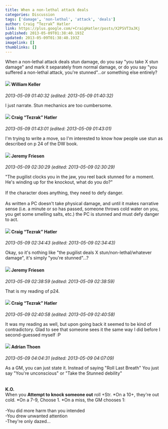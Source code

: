 ```yaml
---
title: When a non-lethal attack deals
categories: Discussion
tags: ['damage', 'non-lethal', 'attack', 'deals']
author: Craig “Tezrak” Hatler
link: https://plus.google.com/+CraigHatler/posts/X2PSVT3aJKj
published: 2013-05-09T01:38:40.193Z
updated: 2013-05-09T01:38:40.193Z
imagelink: []
thumblinks: []
---
```


When a non-lethal attack deals stun damage, do you say &quot;you take X stun damage&quot; and mark it separately from normal damage, or do you say &quot;you suffered a non-lethal attack, you&#39;re stunned&quot;...or something else entirely?
<div id='comment z12pdn0ial2pddk5n04cffc5jpzdvzm40ts0k'>
  <h4><img src='{{site.baseurl}}//images/avatars/102218898152935327949_photo.jpg'> William Keller</h4>
      <p><cite>2013-05-09 01:40:32 (edited: 2013-05-09 01:40:32)</cite></p>
        <p>I just narrate. Stun mechanics are too cumbersome.</p>
</div>
        

<div id='comment z12pdn0ial2pddk5n04cffc5jpzdvzm40ts0k'>
  <h4><img src='{{site.baseurl}}//images/avatars/117531240065733623677_photo.jpg'> Craig “Tezrak” Hatler</h4>
      <p><cite>2013-05-09 01:43:01 (edited: 2013-05-09 01:43:01)</cite></p>
        <p>I&#39;m trying to write a move, so I&#39;m interested to know how people use stun as described on p 24 of the DW book.</p>
</div>
        

<div id='comment z12pdn0ial2pddk5n04cffc5jpzdvzm40ts0k'>
  <h4><img src='{{site.baseurl}}//images/avatars/112258979021033246325_photo.jpg'> Jeremy Friesen</h4>
      <p><cite>2013-05-09 02:30:29 (edited: 2013-05-09 02:30:29)</cite></p>
        <p>&quot;The pugilist clocks you in the jaw, you reel back stunned for a moment. He&#39;s winding up for the knockout, what do you do?&quot;<br /><br />If the character does anything, they need to defy danger.<br /><br />As written a PC doesn&#39;t take physical damage, and until it makes narrative sense (i.e. a minute or so has passed, someone throws cold water on you, you get some smelling salts, etc.) the PC is stunned and must defy danger to act.</p>
</div>
        

<div id='comment z12pdn0ial2pddk5n04cffc5jpzdvzm40ts0k'>
  <h4><img src='{{site.baseurl}}//images/avatars/117531240065733623677_photo.jpg'> Craig “Tezrak” Hatler</h4>
      <p><cite>2013-05-09 02:34:43 (edited: 2013-05-09 02:34:43)</cite></p>
        <p>Okay, so it&#39;s nothing like &quot;the pugilist deals X stun/non-lethal/whatever damage&quot;, it&#39;s simply &quot;you&#39;re stunned&quot;...?</p>
</div>
        

<div id='comment z12pdn0ial2pddk5n04cffc5jpzdvzm40ts0k'>
  <h4><img src='{{site.baseurl}}//images/avatars/112258979021033246325_photo.jpg'> Jeremy Friesen</h4>
      <p><cite>2013-05-09 02:38:59 (edited: 2013-05-09 02:38:59)</cite></p>
        <p>That is my reading of p24.</p>
</div>
        

<div id='comment z12pdn0ial2pddk5n04cffc5jpzdvzm40ts0k'>
  <h4><img src='{{site.baseurl}}//images/avatars/117531240065733623677_photo.jpg'> Craig “Tezrak” Hatler</h4>
      <p><cite>2013-05-09 02:40:58 (edited: 2013-05-09 02:40:58)</cite></p>
        <p>It was my reading as well, but upon going back it seemed to be kind of contradictory. Glad to see that someone sees it the same way I did before I second-guessed myself :P</p>
</div>
        

<div id='comment z12pdn0ial2pddk5n04cffc5jpzdvzm40ts0k'>
  <h4><img src='{{site.baseurl}}//images/avatars/113847025671240258531_photo.jpg'> Adrian Thoen</h4>
      <p><cite>2013-05-09 04:04:31 (edited: 2013-05-09 04:07:09)</cite></p>
        <p>As a GM, you can just state it. Instead of saying &quot;Roll Last Breath&quot; You just say &quot;You&#39;re unconscious&quot; or &quot;Take the Stunned debility&quot;<br /><br /><br /><b>K.O.</b><br />When you <b>Attempt to knock someone out</b> roll +Str. *On a 10+, they&#39;re out cold. *On a 7-9, Choose 1. *On a miss, the GM chooses 1:<br /><br />-You did more harm than you intended<br />-You drew unwanted attention<br />-They&#39;re only dazed...</p>
</div>
        